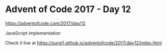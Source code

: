 # Advent of Code 2017 - Day 12

https://adventofcode.com/2017/day/12

JavaScript implementation

Check it live at https://surgi1.github.io/adventofcode/2017/day12/index.html